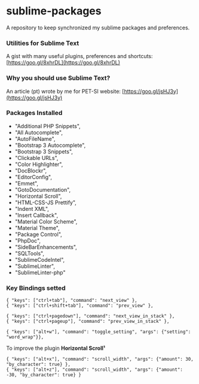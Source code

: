 # sublime-packages
A repository to keep synchronized my sublime packages and preferences.

### Utilities for Sublime Text
A gist with many useful plugins, preferences and shortcuts: [https://goo.gl/8xhrDL](https://goo.gl/8xhrDL)

### Why you should use Sublime Text?
An article (pt) wrote by me for PET-SI website: [https://goo.gl/jsHJ3y](https://goo.gl/jsHJ3y)

### Packages Installed
* "Additional PHP Snippets",
* "All Autocomplete",
* "AutoFileName",
* "Bootstrap 3 Autocomplete",
* "Bootstrap 3 Snippets",
* "Clickable URLs",
* "Color Highlighter",
* "DocBlockr",
* "EditorConfig",
* "Emmet",
* "GotoDocumentation",
* "Horizontal Scroll",
* "HTML-CSS-JS Prettify",
* "Indent XML",
* "Insert Callback",
* "Material Color Scheme",
* "Material Theme",
* "Package Control",
* "PhpDoc",
* "SideBarEnhancements",
* "SQLTools",
* "SublimeCodeIntel",
* "SublimeLinter",
* "SublimeLinter-php"
   
### Key Bindings setted

```
{ "keys": ["ctrl+tab"], "command": "next_view" },
{ "keys": ["ctrl+shift+tab"], "command": "prev_view" },

{ "keys": ["ctrl+pagedown"], "command": "next_view_in_stack" },
{ "keys": ["ctrl+pageup"], "command": "prev_view_in_stack" },

{ "keys": ["alt+w"], "command": "toggle_setting", "args": {"setting": "word_wrap"}},
```
To improve the plugin **Horizontal Scroll¹**
```
{ "keys": ["alt+x"], "command": "scroll_width", "args": {"amount": 30, "by_character": true} },
{ "keys": ["alt+z"], "command": "scroll_width", "args": {"amount": -30, "by_character": true} }
```

